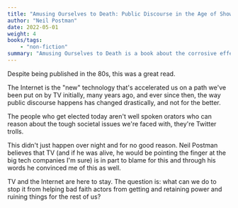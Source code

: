 ```yaml
---
title: "Amusing Ourselves to Death: Public Discourse in the Age of Show Business"
author: "Neil Postman"
date: 2022-05-01
weight: 4
books/tags:
    - "non-fiction"
summary: "Amusing Ourselves to Death is a book about the corrosive effects of television on our politics and public discourse. Now, with television joined by more sophisticated electronic media—from the Internet to cell phones to DVDs— it's more relavent than ever."
---
```

Despite being published in the 80s, this was a great read.

The Internet is the "new" technology that's accelerated us on a path we've been put on by TV initially, many years ago, and ever since then, the way public discourse happens has changed drastically, and not for the better.

The people who get elected today aren't well spoken orators who can reason about the tough societal issues we're faced with, they're Twitter trolls.

This didn't just happen over night and for no good reason. Neil Postman believes that TV (and if he was alive, he would be pointing the finger at the big tech companies I'm sure) is in part to blame for this and through his words he convinced me of this as well.

TV and the Internet are here to stay. The question is: what can we do to stop it from helping bad faith actors from getting and retaining power and ruining things for the rest of us?
